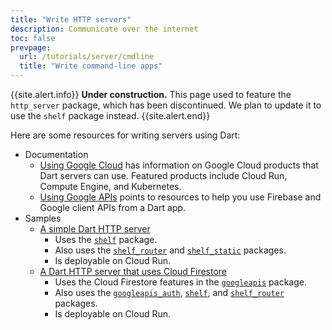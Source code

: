 ```yaml
---
title: "Write HTTP servers"
description: Communicate over the internet
toc: false
prevpage:
  url: /tutorials/server/cmdline
  title: "Write command-line apps"
---
```


{{site.alert.info}}
  **Under construction.**
  This page used to feature the `http_server` package,
  which has been discontinued.
  We plan to update it to use the `shelf` package instead.
{{site.alert.end}}

Here are some resources for writing servers using Dart:

* Documentation
  * [Using Google Cloud][] has information on Google Cloud products
    that Dart servers can use.
    Featured products include Cloud Run, Compute Engine, and Kubernetes.
  * [Using Google APIs][] points to resources to help you
    use Firebase and Google client APIs from a Dart app.
* Samples
  * [A simple Dart HTTP server][simple-sample]
    * Uses the [`shelf`][] package.
    * Also uses the [`shelf_router`][] and [`shelf_static`][] packages.
    * Is deployable on Cloud Run.
  * [A Dart HTTP server that uses Cloud Firestore][cloud-sample]
    * Uses the Cloud Firestore features in the [`googleapis`][] package.
    * Also uses the [`googleapis_auth`][], [`shelf`][], and
      [`shelf_router`][] packages.
    * Is deployable on Cloud Run.

[cloud-sample]: https://github.com/dart-lang/samples/tree/master/server/google_apis
[`googleapis`]: {{site.pub-pkg}}/googleapis
[`googleapis_auth`]: {{site.pub-pkg}}/googleapis_auth
[`shelf`]: {{site.pub-pkg}}/shelf
[`shelf_router`]: {{site.pub-pkg}}/shelf_router
[`shelf_static`]: {{site.pub-pkg}}/shelf_static
[simple-sample]: https://github.com/dart-lang/samples/tree/master/server/simple
[Using Google APIs]: /guides/google-apis
[Using Google Cloud]: /server/google-cloud

